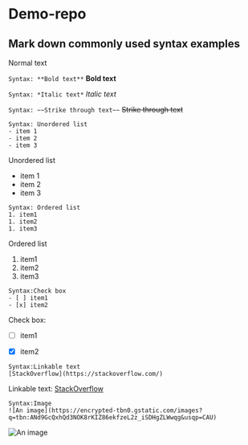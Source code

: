 # Demo-repo

## Mark down commonly used syntax examples

Normal text


`Syntax: **Bold text**`
**Bold text**


`Syntax: *Italic text*`
*Italic text*


`Syntax: ~~Strike through text~~`
~~Strike through text~~


```
Syntax: Unordered list
- item 1
- item 2 
- item 3
```
Unordered list
- item 1
- item 2 
- item 3


```
Syntax: Ordered list
1. item1
1. item2
1. item3
```
Ordered list
1. item1
1. item2
1. item3


```
Syntax:Check box
- [ ] item1 
- [x] item2
```
Check box:
- [ ] item1 
- [x] item2


```
Syntax:Linkable text
[StackOverflow](https://stackoverflow.com/)
```
Linkable text:
[StackOverflow](https://stackoverflow.com/)


```
Syntax:Image
![An image](https://encrypted-tbn0.gstatic.com/images?q=tbn:ANd9GcQxhQd3NOK8rKIZ86ekfzeL2z_iSDHgZLWwqg&usqp=CAU)
```

![An image](https://encrypted-tbn0.gstatic.com/images?q=tbn:ANd9GcQxhQd3NOK8rKIZ86ekfzeL2z_iSDHgZLWwqg&usqp=CAU)
